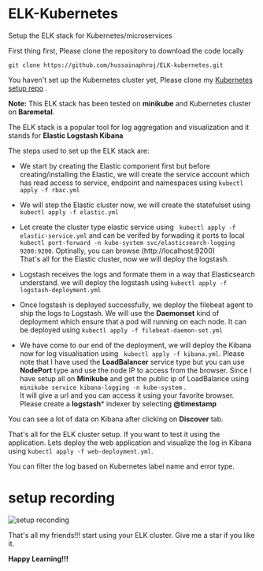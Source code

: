# ELK-Kubernetes
Setup the ELK stack for Kubernetes/microservices  

First thing first, Please clone the repository to download the code locally
```
git clone https://github.com/hussainaphroj/ELK-kubernetes.git  
```
You haven't set up the Kubernetes cluster yet, Please clone my [Kubernetes setup repo](https://github.com/hussainaphroj/kubernetes-cluster-setup) .   

**Note:** This ELK stack has been tested on **minikube** and Kubernetes cluster on **Baremetal**.

The ELK stack is a popular tool for log aggregation and visualization and it stands for **Elastic Logstash Kibana**

The steps used to set up the ELK stack are:  
- We start by creating the Elastic component first but before creating/installing the Elastic, we will create the service account which has read access to service, endpoint and  namespaces using `` kubectl apply -f rbac.yml ``  
- We will step the Elastic cluster now, we will create the statefulset using `` kubectl apply -f elastic.yml``  

- Let create the cluster type elastic service using `` kubectl apply -f elastic-service.yml`` and can be verifed by forwading it ports to local ``kubectl port-forward -n kube-system svc/elasticsearch-logging 9200:9200``. Optinally, you can browse (http://localhost:9200)  
That's all for the Elastic cluster, now we will deploy the logstash.  
- Logstash receives the logs and formate them in a way that Elasticsearch understand.  we will deploy the logstash using `` kubectl apply -f logstash-deployment.yml ``  

- Once logstash is deployed successfully, we deploy the filebeat agent to ship the logs to Logstash. We will use the **Daemonset** kind of deployment which ensure that a pod will running on each node. It can be deployed using `` kubectl apply -f filebeat-daemon-set.yml ``  
- We have come to our end of the deployment, we will deploy the Kibana now for log visualisation using `` kubectl apply -f kibana.yml``. Please note that I have used the **LoadBalancer** service type but you can use **NodePort** type and use the node IP to access from the browser. Since I have setup all on **Minikube** and get the public ip of LoadBalance using ``minikube service kibana-logging -n kube-system`` .   
It will give a url and you can access it using your favorite browser. Please create a **logstash*** indexer by selecting **@timestamp** 

You can see a lot of data on Kibana after clicking on **Discover** tab.

That's all for the ELK cluster setup. If you want to test it using the application. Lets deploy the web application and visualize the log in Kibana using ``kubectl apply -f web-deployment.yml``.

You can filter the log based on Kubernetes label name and error type.

# setup recording
![setup reconding ](ELK_setup.gif)

That's all my friends!!! start using your ELK cluster. Give me a star if you like it.

**Happy Learning!!!**


 